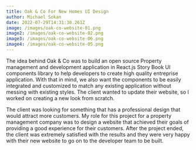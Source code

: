 ```yaml
---
title: Oak & Co For New Homes UI Design
author: Michael Sokan
date: 2022-07-29T14:31:38.261Z
image: /images/oak-co-website-01.png
image2: /images/oak-co-website-02.png
image3: /images/oak-co-website-06.png
image4: /images/oak-co-website-05.png
---
```

The idea behind Oak & Co was to build an open source Property management and development application in React.js Story Book UI components library to help developers to create high quality entreprise application. With that in mind, we also want the components to be easily integrated and customized to match any existing application without messing with existing styles. The client wanted to update their website, so I worked on creating a new look from scratch. 

The client was looking for something that has a professional design that would attract more customers. My role for this project for a property management company was to design a website that achieved their goals of providing a good experience for their customers. After the project ended, the client was extremely satisfied with the results and they were very happy with their new website to go on to the developer team to be built.